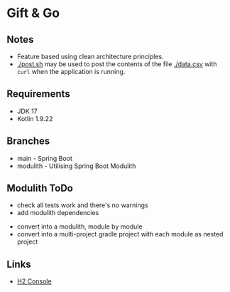# Gift & Go

## Notes

- Feature based using clean architecture principles.
- [./post.sh](./post.sh) may be used to post the contents of the file [./data.csv](./data.csv) with `curl` when the application is running.

## Requirements

- JDK 17
- Kotlin 1.9.22

## Branches

- main - Spring Boot
- modulith - Utilising Spring Boot Modulith

## Modulith ToDo

* check all tests work and there's no warnings
* add modulith dependencies
- convert into a modulith, module by module
- convert into a multi-project gradle project with each module as nested project

## Links

- [H2 Console](http://localhost:8080/h2-console)
